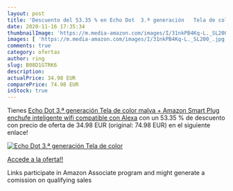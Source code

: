 ```yaml
---
layout: post
title: 'Descuento del 53.35 % en Echo Dot  3.ª generación   Tela de color'
date: 2020-11-16 17:35:34
thumbnailImage: 'https://m.media-amazon.com/images/I/31nkPB4Kq-L._SL200_.jpg'
images: [ 'https://m.media-amazon.com/images/I/31nkPB4Kq-L._SL200_.jpg' ]
comments: true
category: ofertas
author: ring
slug: B08D1GTRK6
description:
actualPrice: 34.98 EUR
comparePrice: 74.98 EUR
inStock: true
---
```


Tienes [Echo Dot  3.ª generación   Tela de color malva + Amazon Smart Plug  enchufe inteligente wifi   compatible con Alexa](https://www.amazon.es/dp/B08D1GTRK6/?tag=tolees-21) con un 53.35 % de descuento con precio de oferta de 34.98 EUR (original: 74.98 EUR) en el siguiente enlace!

[![Echo Dot  3.ª generación   Tela de color](https://m.media-amazon.com/images/I/31nkPB4Kq-L._SL200_.jpg)](https://www.amazon.es/dp/B08D1GTRK6/?tag=tolees-21)

[Accede a la oferta!!](https://www.amazon.es/dp/B08D1GTRK6/?tag=tolees-21)

Links participate in Amazon Associate program and might generate a comission on qualifying sales


